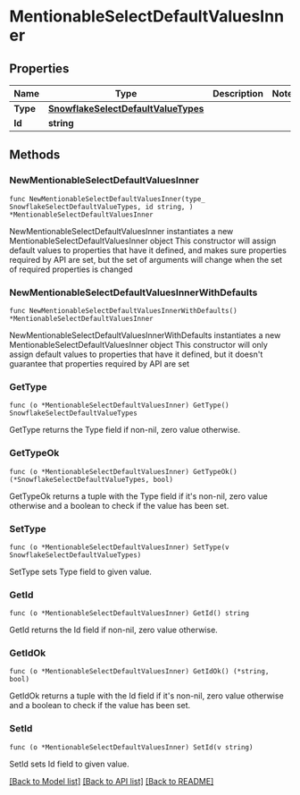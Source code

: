 # MentionableSelectDefaultValuesInner

## Properties

Name | Type | Description | Notes
------------ | ------------- | ------------- | -------------
**Type** | [**SnowflakeSelectDefaultValueTypes**](SnowflakeSelectDefaultValueTypes.md) |  | 
**Id** | **string** |  | 

## Methods

### NewMentionableSelectDefaultValuesInner

`func NewMentionableSelectDefaultValuesInner(type_ SnowflakeSelectDefaultValueTypes, id string, ) *MentionableSelectDefaultValuesInner`

NewMentionableSelectDefaultValuesInner instantiates a new MentionableSelectDefaultValuesInner object
This constructor will assign default values to properties that have it defined,
and makes sure properties required by API are set, but the set of arguments
will change when the set of required properties is changed

### NewMentionableSelectDefaultValuesInnerWithDefaults

`func NewMentionableSelectDefaultValuesInnerWithDefaults() *MentionableSelectDefaultValuesInner`

NewMentionableSelectDefaultValuesInnerWithDefaults instantiates a new MentionableSelectDefaultValuesInner object
This constructor will only assign default values to properties that have it defined,
but it doesn't guarantee that properties required by API are set

### GetType

`func (o *MentionableSelectDefaultValuesInner) GetType() SnowflakeSelectDefaultValueTypes`

GetType returns the Type field if non-nil, zero value otherwise.

### GetTypeOk

`func (o *MentionableSelectDefaultValuesInner) GetTypeOk() (*SnowflakeSelectDefaultValueTypes, bool)`

GetTypeOk returns a tuple with the Type field if it's non-nil, zero value otherwise
and a boolean to check if the value has been set.

### SetType

`func (o *MentionableSelectDefaultValuesInner) SetType(v SnowflakeSelectDefaultValueTypes)`

SetType sets Type field to given value.


### GetId

`func (o *MentionableSelectDefaultValuesInner) GetId() string`

GetId returns the Id field if non-nil, zero value otherwise.

### GetIdOk

`func (o *MentionableSelectDefaultValuesInner) GetIdOk() (*string, bool)`

GetIdOk returns a tuple with the Id field if it's non-nil, zero value otherwise
and a boolean to check if the value has been set.

### SetId

`func (o *MentionableSelectDefaultValuesInner) SetId(v string)`

SetId sets Id field to given value.



[[Back to Model list]](../README.md#documentation-for-models) [[Back to API list]](../README.md#documentation-for-api-endpoints) [[Back to README]](../README.md)


